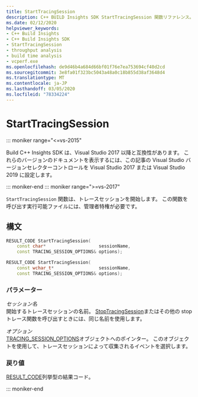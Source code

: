 ```yaml
---
title: StartTracingSession
description: C++ BUILD Insights SDK StartTracingSession 関数リファレンス。
ms.date: 02/12/2020
helpviewer_keywords:
- C++ Build Insights
- C++ Build Insights SDK
- StartTracingSession
- throughput analysis
- build time analysis
- vcperf.exe
ms.openlocfilehash: de9d46b4a684d66bf01f76e7ea753694cf40d2cd
ms.sourcegitcommit: 3e8fa01f323bc5043a48a0c18b855d38af3648d4
ms.translationtype: MT
ms.contentlocale: ja-JP
ms.lasthandoff: 03/05/2020
ms.locfileid: "78334224"
---
```

# <a name="starttracingsession"></a>StartTracingSession

::: moniker range="<=vs-2015"

Build C++ Insights SDK は、Visual Studio 2017 以降と互換性があります。 これらのバージョンのドキュメントを表示するには、この記事の Visual Studio バージョンセレクターコントロールを Visual Studio 2017 または Visual Studio 2019 に設定します。

::: moniker-end
::: moniker range=">=vs-2017"

`StartTracingSession` 関数は、トレースセッションを開始します。 この関数を呼び出す実行可能ファイルには、管理者特権が必要です。

## <a name="syntax"></a>構文

```cpp
RESULT_CODE StartTracingSession(
    const char*                    sessionName,
    const TRACING_SESSION_OPTIONS& options);

RESULT_CODE StartTracingSession(
    const wchar_t*                 sessionName,
    const TRACING_SESSION_OPTIONS& options);
```

### <a name="parameters"></a>パラメーター

*セッション名*\
開始するトレースセッションの名前。 [StopTracingSession](stop-tracing-session.md)またはその他の stop トレース関数を呼び出すときには、同じ名前を使用します。

*オプション*\
[TRACING_SESSION_OPTIONS](../other-types/tracing-session-options-struct.md)オブジェクトへのポインター。 このオブジェクトを使用して、トレースセッションによって収集されるイベントを選択します。

### <a name="return-value"></a>戻り値

[RESULT_CODE](../other-types/result-code-enum.md)列挙型の結果コード。

::: moniker-end
